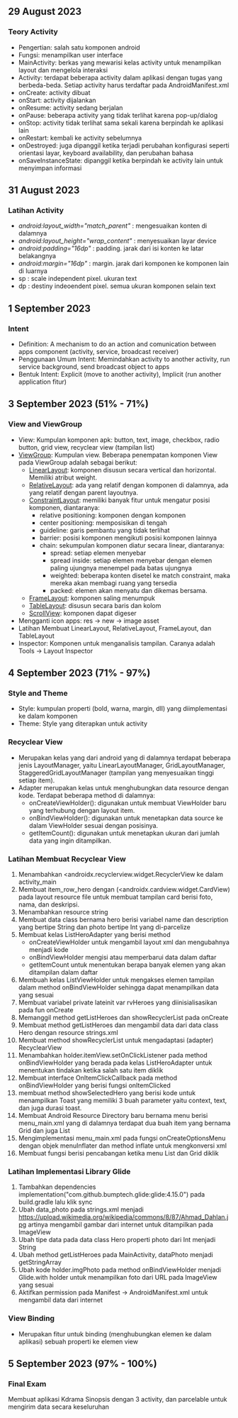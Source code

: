 ## 29 August 2023
### **Teory Activity**
- Pengertian: salah satu komponen android
- Fungsi: menampilkan user interface
- MainActivity: berkas yang mewarisi kelas activity untuk menampilkan layout dan mengelola interaksi
- Activity: terdapat beberapa activity dalam aplikasi dengan tugas yang berbeda-beda. Setiap activity harus terdaftar pada AndroidManifest.xml
- onCreate: activity dibuat
- onStart: activity dijalankan
- onResume: activity sedang berjalan
- onPause: beberapa activity yang tidak terlihat karena pop-up/dialog
- onStop: activity tidak terlihat sama sekali karena berpindah ke aplikasi lain
- onRestart: kembali ke activity sebelumnya
- onDestroyed: juga dipanggil ketika terjadi perubahan konfigurasi seperti orientasi layar, keyboard availability, dan perubahan bahasa
- onSaveInstanceState: dipanggil ketika berpindah ke activity lain untuk menyimpan informasi

## 31 August 2023
### **Latihan Activity**
- *android:layout_width="match_parent"* : mengesuaikan konten di dalamnya
- *android:layout_height="wrap_content"* : menyesuaikan layar device
- *android:padding="16dp"* : padding. jarak dari isi konten ke latar belakangnya
- *android:margin="16dp"* : margin. jarak dari komponen ke komponen lain di luarnya
- sp : scale independent pixel. ukuran text
- dp : destiny indeoendent pixel. semua ukuran komponen selain text

## 1 September 2023
### **Intent**
- Definition: A mechanism to do an action and comunication between apps component (activity, service, broadcast receiver)
- Penggunaan Umum Intent: Memindahkan activity to another activity, run service background, send broadcast object to apps
- Bentuk Intent: Explicit (move to another activity), Implicit (run another application fitur)

## 3 September 2023 (51% - 71%)
### **View and ViewGroup**
- View: Kumpulan komponen apk: button, text, image, checkbox, radio button, grid view, recyclear view (tampilan list)
- [ViewGroup](https://developer.android.com/develop/ui/views/layout/declaring-layout): Kumpulan view. Beberapa penempatan komponen View pada ViewGroup adalah sebagai berikut:
  - [LinearLayout](https://developer.android.com/develop/ui/views/layout/linear): komponen disusun secara vertical dan horizontal. Memiliki atribut weight.
  - [RelativeLayout](https://developer.android.com/develop/ui/views/layout/linear): ada yang relatif dengan komponen di dalamnya, ada yang relatif dengan parent layoutnya.
  -  [ConstraintLayout](https://developer.android.com/develop/ui/views/layout/constraint-layout):  memiliki banyak fitur untuk mengatur posisi komponen, diantaranya:
      - relative positioning: komponen dengan komponen
      - center positioning: memposisikan di tengah
      - guideline: garis pembantu yang tidak terlihat
      - barrier: posisi komponen mengikuti posisi komponen lainnya
      - chain: sekumpulan komponen diatur secara linear, diantaranya:
        - spread: setiap elemen menyebar
        - spread inside: setiap elemen menyebar dengan elemen paling ujungnya menempel pada batas ujungnya
        - weighted: beberapa konten disetel ke match constraint, maka mereka akan membagi ruang yang tersedia
        - packed: elemen akan menyatu dan dikemas bersama.
   - [FrameLayout](https://developer.android.com/reference/android/widget/FrameLayout.html): komponen saling menumpuk
   - [TableLayout](https://developer.android.com/guide/topics/ui/layout/grid.html): disusun secara baris dan kolom
   - [ScrollView](https://developer.android.com/reference/android/widget/ScrollView.html): komponen dapat digeser
- Mengganti icon apps: res -> new -> image asset
- Latihan Membuat LinearLayout, RelativeLayout, FrameLayout, dan TableLayout
- Inspector: Komponen untuk menganalisis tampilan. Caranya adalah Tools -> Layout Inspector

## 4 September 2023 (71% - 97%)
### **Style and Theme**
- Style: kumpulan properti (bold, warna, margin, dll) yang diimplementasi ke dalam komponen
- Theme: Style yang diterapkan untuk activity

### **Recyclear View**
- Merupakan kelas yang dari android yang di dalamnya terdapat beberapa jenis LayoutManager, yaitu LinearLayoutManager, GridLayoutManager, StaggeredGridLayoutManager (tampilan yang menyesuaikan tinggi setiap item).
- Adapter merupakan kelas untuk menghubungkan data resource dengan kode. Terdapat beberapa method di dalamnya:
  - onCreateViewHolder(): digunakan untuk membuat ViewHolder baru yang terhubung dengan layout item.
  - onBindViewHolder(): digunakan untuk menetapkan data source ke dalam ViewHolder sesuai dengan posisinya.
  - getItemCount(): digunakan untuk menetapkan ukuran dari jumlah data yang ingin ditampilkan.

### **Latihan Membuat Recyclear View**
1. Menambahkan <androidx.recyclerview.widget.RecyclerView ke dalam activity_main
2. Membuat item_row_hero dengan (<androidx.cardview.widget.CardView) pada layout resource file untuk membuat tampilan card berisi foto, nama, dan deskripsi.
3. Menambahkan resource string
4. Membuat data class bernama hero berisi variabel name dan description yang bertipe String dan photo bertipe Int yang di-parcelize
5. Membuat kelas ListHeroAdapter yang berisi method
   - onCreateViewHolder untuk mengambil layout xml dan mengubahnya menjadi kode
   - onBindViewHolder mengisi atau memperbarui data dalam daftar
   - getItemCount untuk menentukan berapa banyak elemen yang akan ditampilan dalam daftar
6. Membuah kelas ListViewHolder untuk mengakses elemen tampilan dalam method onBindViewHolder sehingga dapat menampilkan data yang sesuai
7. Membuat variabel private lateinit var rvHeroes yang diinisialisasikan pada fun onCreate
8. Memanggil method getListHeroes dan showRecyclerList pada onCreate
9. Membuat method getListHeroes dan mengambil data dari data class Hero dengan resource strings.xml
10. Membuat method showRecyclerList untuk mengadaptasi (adapter) RecyclearView
11. Menambahkan holder.itemView.setOnClickListener pada method onBindViewHolder yang berada pada kelas ListHeroAdapter untuk menentukan tindakan ketika salah satu item diklik
12. Membuat interface OnItemClickCallback pada method onBindViewHolder yang berisi fungsi onItemClicked
13. membuat method showSelectedHero yang berisi kode untuk menampilkan Toast yang memiliki 3 buah parameter yaitu context, text, dan juga durasi toast.
14. Membuat Android Resource Directory baru bernama menu berisi menu_main.xml yang di dalamnya terdapat dua buah item yang bernama Grid dan juga List
15. Mengimplementasi menu_main.xml pada fungsi onCreateOptionsMenu dengan objek menuInflater dan method inflate untuk mengkonversi xml
16. Membuat fungsi berisi pencabangan ketika menu List dan Grid diklik

### **Latihan Implementasi Library Glide**
1. Tambahkan dependencies implementation("com.github.bumptech.glide:glide:4.15.0") pada build.gradle lalu klik sync
2. Ubah data_photo pada strings.xml menjadi  <item>https://upload.wikimedia.org/wikipedia/commons/8/87/Ahmad_Dahlan.jpg</item> artinya mengambil gambar dari internet untuk ditampilkan pada ImageView
3. Ubah tipe data pada data class Hero properti photo dari Int menjadi String
4. Ubah method getListHeroes pada MainActivity, dataPhoto menjadi getStringArray
5. Ubah kode holder.imgPhoto pada method onBindViewHolder menjadi Glide.with holder untuk menampilkan foto dari URL pada ImageView yang sesuai
6. Aktifkan permission <uses-permission android:name="android.permission.INTERNET" /> pada Manifest -> AndroidManifest.xml untuk mengambil data dari internet  

### **View Binding**
- Merupakan fitur untuk binding (menghubungkan elemen ke dalam aplikasi) sebuah properti ke elemen view

## 5 September 2023 (97% - 100%)

### **Final Exam**

Membuat aplikasi Kdrama Sinopsis dengan 3 activity, dan parcelable untuk mengirim data secara keseluruhan






